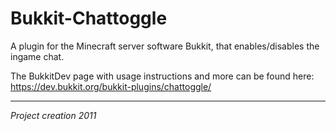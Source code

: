 # Bukkit-Chattoggle
A plugin for the Minecraft server software Bukkit, that enables/disables the ingame chat.

The BukkitDev page with usage instructions and more can be found here: https://dev.bukkit.org/bukkit-plugins/chattoggle/

---

_Project creation 2011_
